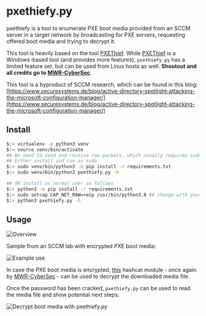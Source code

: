 # pxethiefy.py

pxethiefy is a tool to enumerate PXE boot media provided from an SCCM server in a target network by broadcasting for PXE servers, requesting offered boot media and trying to decrypt it.  

This tool is heavily based on the tool [PXEThief](https://github.com/MWR-CyberSec/PXEThief).
While [PXEThief](https://github.com/MWR-CyberSec/PXEThief) is a Windows-based tool (and provides more features), `pxethiefy.py` has a limited feature set, but can be used from Linux hosts as well.
**Shoutout and all credits go to [MWR-CyberSec](https://github.com/MWR-CyberSec/)**.

This tool is a byproduct of SCCM research, which can be found in this blog: [https://www.securesystems.de/blog/active-directory-spotlight-attacking-the-microsoft-configuration-manager/](https://www.securesystems.de/blog/active-directory-spotlight-attacking-the-microsoft-configuration-manager/)

## Install 

```sh
$:> virtualenv -p python3 venv
$:> source venv/bin/activate
## We need to send and receive raw packets, which usually requires sudo permissions, therefore you got two options here
## Either install and run as sudo
$:> sudo venv/bin/python3 -m pip install -r requirements.txt 
$:> sudo venv/bin/python3 pxethiefy.py -h

## OR install as normal user as follows
$:> python3 -m pip install -r requirements.txt
$:> sudo setcap CAP_NET_RAW=+eip /usr/bin/python3.8 ## change with your python3 version --> run ls -lah /usr/bin/python3* to check symlinks
$:> python3 pxethiefy.py -h
```

## Usage

![Overview](img/main-help.png "Overview")

Sample from an SCCM lab with encrypted PXE boot media:

![Example use](img/explore_example_with_pw.png "Example use")

In case the PXE boot media is encrypted, [this](https://github.com/MWR-CyberSec/configmgr-cryptderivekey-hashcat-module) hashcat module - once again by [MWR-CyberSec](https://github.com/MWR-CyberSec/) - can be used to decrypt the downloaded media file.

Once the password has been cracked, `pxethiefy.py` can be used to read the media file and show potential next steps:

![Decrypt boot media with pxethiefy.py](img/decrypt_example.png "Decrypt boot media with pxethiefy.py")

